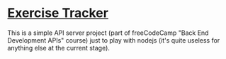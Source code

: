 # [Exercise Tracker](https://unequaled-slime-velvet.glitch.me/)


This is a simple API server project (part of freeCodeCamp "Back End Development APIs" course) just to play with nodejs (it's quite useless for anything else at the current stage).
